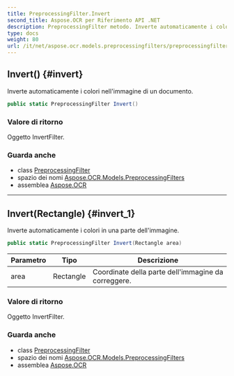 ```yaml
---
title: PreprocessingFilter.Invert
second_title: Aspose.OCR per Riferimento API .NET
description: PreprocessingFilter metodo. Inverte automaticamente i colori nellimmagine di un documento.
type: docs
weight: 80
url: /it/net/aspose.ocr.models.preprocessingfilters/preprocessingfilter/invert/
---
```

## Invert() {#invert}

Inverte automaticamente i colori nell'immagine di un documento.

```csharp
public static PreprocessingFilter Invert()
```

### Valore di ritorno

Oggetto InvertFilter.

### Guarda anche

* class [PreprocessingFilter](../)
* spazio dei nomi [Aspose.OCR.Models.PreprocessingFilters](../../preprocessingfilter/)
* assemblea [Aspose.OCR](../../../)

---

## Invert(Rectangle) {#invert_1}

Inverte automaticamente i colori in una parte dell'immagine.

```csharp
public static PreprocessingFilter Invert(Rectangle area)
```

| Parametro | Tipo | Descrizione |
| --- | --- | --- |
| area | Rectangle | Coordinate della parte dell'immagine da correggere. |

### Valore di ritorno

Oggetto InvertFilter.

### Guarda anche

* class [PreprocessingFilter](../)
* spazio dei nomi [Aspose.OCR.Models.PreprocessingFilters](../../preprocessingfilter/)
* assemblea [Aspose.OCR](../../../)


